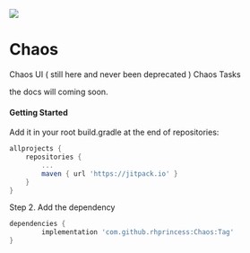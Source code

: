 [![](https://jitpack.io/v/rhprincess/Chaos.svg)](https://jitpack.io/#rhprincess/Chaos)

# Chaos
Chaos UI (
	still here and never
	been deprecated
)
Chaos Tasks

the docs will coming soon.

#### Getting Started
Add it in your root build.gradle at the end of repositories:
```gradle
allprojects {
	repositories {
		...
		maven { url 'https://jitpack.io' }
	}
}
```

Step 2. Add the dependency
```gradle
dependencies {
        implementation 'com.github.rhprincess:Chaos:Tag'
}
```
